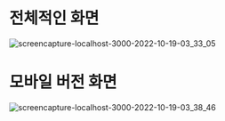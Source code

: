 # 전체적인 화면

![screencapture-localhost-3000-2022-10-19-03_33_05](https://user-images.githubusercontent.com/105827577/196515785-f700d458-c6d3-4b0d-942e-aa1bb7e04563.png)


# 모바일 버전 화면

![screencapture-localhost-3000-2022-10-19-03_38_46](https://user-images.githubusercontent.com/105827577/196516166-13d891ae-994f-4f05-8475-2844d176bc61.png)


